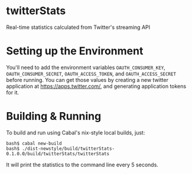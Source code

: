 # twitterStats
Real-time statistics calculated from Twitter's streaming API

# Setting up the Environment

You'll need to add the environment variables `OAUTH_CONSUMER_KEY`, `OAUTH_CONSUMER_SECRET`, `OAUTH_ACCESS_TOKEN`, and `OAUTH_ACCESS_SECRET` before running.  You can get those values by creating a new twitter application at https://apps.twitter.com/, and generating application tokens for it.

# Building & Running

To build and run using Cabal's nix-style local builds, just:

    bash$ cabal new-build
    bash$ ./dist-newstyle/build/twitterStats-0.1.0.0/build/twitterStats/twitterStats
    
It will print the statistics to the command line every 5 seconds.

